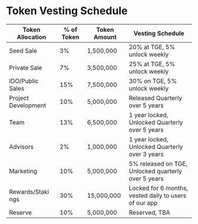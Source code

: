 # Token Vesting Schedule

| Token Allocation    | % of Token | Token Amount | Vesting Schedule                                      |
| ------------------- | ---------- | ------------ | ----------------------------------------------------- |
| Seed Sale           | 3%         | 1,500,000    | 20% at TGE, 5% unlock weekly                          |
| Private Sale        | 7%         | 3,500,000    | 25% at TGE, 5% unlock weekly                          |
| IDO/Public Sales    | 15%        | 7,500,000    | 30% on TGE, 5% unlock weekly                          |
| Project Development | 10%        | 5,000,000    | Released Quarterly over 5 years                       |
| Team                | 13%        | 6,500,000    | 1 year locked, Unlocked Quarterly over 5 years        |
| Advisors            | 2%         | 1,000,000    | 1 year locked, Unlocked Quarterly over 3 years        |
| Marketing           | 10%        | 5,000,000    | 5% released on TGE, Unlocked quarterly over 5 years   |
| Rewards/Staki ngs   | 30%        | 15,000,000   | Locked for 6 months, vested daily to users of our app |
| Reserve             | 10%        | 5,000,000    | Reserved, TBA                                         |
